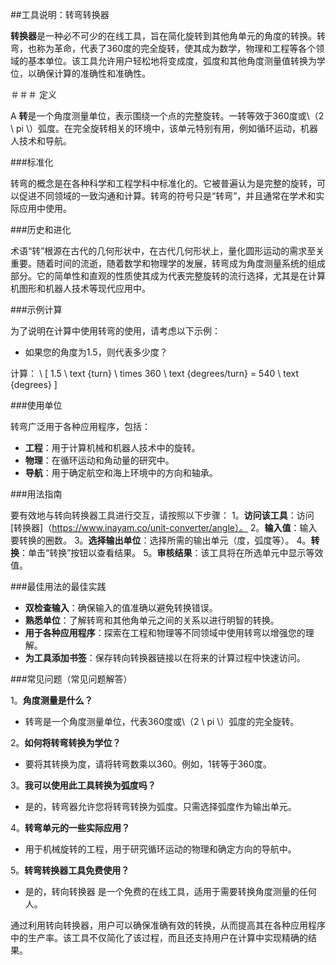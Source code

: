 ##工具说明：转弯转换器

**转换器**是一种必不可少的在线工具，旨在简化旋转到其他角单元的角度的转换。转弯，也称为革命，代表了360度的完全旋转，使其成为数学，物理和工程等各个领域的基本单位。该工具允许用户轻松地将变成度，弧度和其他角度测量值转换为学位，以确保计算的准确性和准确性。

＃＃＃ 定义

A **转**是一个角度测量单位，表示围绕一个点的完整旋转。一转等效于360度或\（2 \ pi \）弧度。在完全旋转相关的环境中，该单元特别有用，例如循环运动，机器人技术和导航。

###标准化

转弯的概念是在各种科学和工程学科中标准化的。它被普遍认为是完整的旋转，可以促进不同领域的一致沟通和计算。转弯的符号只是“转弯”，并且通常在学术和实际应用中使用。

###历史和进化

术语“转”根源在古代的几何形状中，在古代几何形状上，量化圆形运动的需求至关重要。随着时间的流逝，随着数学和物理学的发展，转弯成为角度测量系统的组成部分。它的简单性和直观的性质使其成为代表完整旋转的流行选择，尤其是在计算机图形和机器人技术等现代应用中。

###示例计算

为了说明在计算中使用转弯的使用，请考虑以下示例：
- 如果您的角度为1.5，则代表多少度？

计算：
\ [
1.5 \ text {turn} \ times 360 \ text {degrees/turn} = 540 \ text {degrees}
\]

###使用单位

转弯广泛用于各种应用程序，包括：
-  **工程**：用于计算机械和机器人技术中的旋转。
-  **物理**：在循环运动和角动量的研究中。
-  **导航**：用于确定航空和海上环境中的方向和轴承。

###用法指南

要有效地与转向转换器工具进行交互，请按照以下步骤：
1。**访问该工具**：访问[转换器]（https://www.inayam.co/unit-converter/angle）。
2。**输入值**：输入要转换的圈数。
3。**选择输出单位**：选择所需的输出单元（度，弧度等）。
4。**转换**：单击“转换”按钮以查看结果。
5。**审核结果**：该工具将在所选单元中显示等效值。

###最佳用法的最佳实践

-  **双检查输入**：确保输入的值准确以避免转换错误。
-  **熟悉单位**：了解转弯和其他角单元之间的关系以进行明智的转换。
-  **用于各种应用程序**：探索在工程和物理等不同领域中使用转弯以增强您的理解。
-  **为工具添加书签**：保存转向转换器链接以在将来的计算过程中快速访问。

###常见问题（常见问题解答）

1。**角度测量是什么？**
- 转弯是一个角度测量单位，代表360度或\（2 \ pi \）弧度的完全旋转。

2。**如何将转弯转换为学位？**
- 要将其转换为度，请将转弯数乘以360。例如，1转等于360度。

3。**我可以使用此工具转换为弧度吗？**
- 是的，转弯器允许您将转弯转换为弧度。只需选择弧度作为输出单元。

4。**转弯单元的一些实际应用？**
- 用于机械旋转的工程，用于研究循环运动的物理和确定方向的导航中。

5。**转弯转换器工具免费使用？**
- 是的，转向转换器 是一个免费的在线工具，适用于需要转换角度测量的任何人。

通过利用转向转换器，用户可以确保准确有效的转换，从而提高其在各种应用程序中的生产率。该工具不仅简化了该过程，而且还支持用户在计算中实现精确的结果。